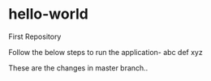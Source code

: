 # hello-world
First Repository

Follow the below steps to run the application-
abc
def
xyz

These are the changes in master branch..
